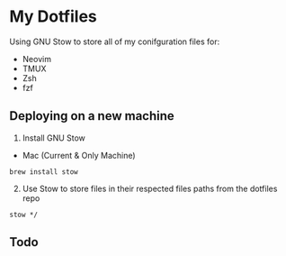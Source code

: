 # My Dotfiles

Using GNU Stow to store all of my conifguration files for:
- Neovim
- TMUX
- Zsh
- fzf

## Deploying on a new machine
1. Install GNU Stow
- Mac (Current & Only Machine)
```
brew install stow
```
2. Use Stow to store files in their respected files paths from the dotfiles repo
```
stow */
```

## Todo
